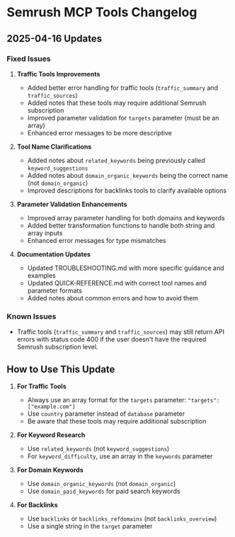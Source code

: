 # Semrush MCP Tools Changelog

## 2025-04-16 Updates

### Fixed Issues

1. **Traffic Tools Improvements**
   - Added better error handling for traffic tools (`traffic_summary` and `traffic_sources`)
   - Added notes that these tools may require additional Semrush subscription
   - Improved parameter validation for `targets` parameter (must be an array)
   - Enhanced error messages to be more descriptive

2. **Tool Name Clarifications**
   - Added notes about `related_keywords` being previously called `keyword_suggestions`
   - Added notes about `domain_organic_keywords` being the correct name (not `domain_organic`)
   - Improved descriptions for backlinks tools to clarify available options

3. **Parameter Validation Enhancements**
   - Improved array parameter handling for both domains and keywords
   - Added better transformation functions to handle both string and array inputs
   - Enhanced error messages for type mismatches

4. **Documentation Updates**
   - Updated TROUBLESHOOTING.md with more specific guidance and examples
   - Updated QUICK-REFERENCE.md with correct tool names and parameter formats
   - Added notes about common errors and how to avoid them

### Known Issues

- Traffic tools (`traffic_summary` and `traffic_sources`) may still return API errors with status code 400 if the user doesn't have the required Semrush subscription level.

## How to Use This Update

1. **For Traffic Tools**
   - Always use an array format for the `targets` parameter: `"targets": ["example.com"]`
   - Use `country` parameter instead of `database` parameter
   - Be aware that these tools may require additional subscription

2. **For Keyword Research**
   - Use `related_keywords` (not `keyword_suggestions`)
   - For `keyword_difficulty`, use an array in the `keywords` parameter

3. **For Domain Keywords**
   - Use `domain_organic_keywords` (not `domain_organic`)
   - Use `domain_paid_keywords` for paid search keywords

4. **For Backlinks**
   - Use `backlinks` or `backlinks_refdomains` (not `backlinks_overview`)
   - Use a single string in the `target` parameter
